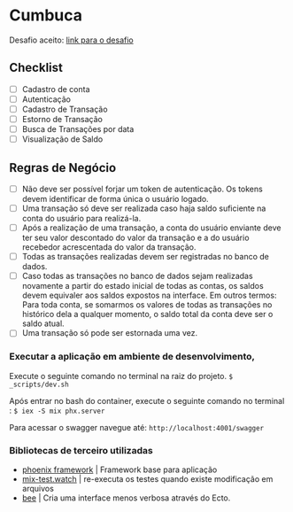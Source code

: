 # Cumbuca

Desafio aceito: [link para o desafio](https://github.com/appcumbuca/desafios/blob/master/desafio-back-end.md)

## Checklist
- [ ] Cadastro de conta
- [ ] Autenticação
- [ ] Cadastro de Transação
- [ ] Estorno de Transação
- [ ] Busca de Transações por data
- [ ] Visualização de Saldo

## Regras de Negócio
- [ ] Não deve ser possível forjar um token de autenticação. Os tokens devem identificar de forma única o usuário logado.
- [ ] Uma transação só deve ser realizada caso haja saldo suficiente na conta do usuário para realizá-la.
- [ ] Após a realização de uma transação, a conta do usuário enviante deve ter seu valor descontado do valor da transação e a do usuário recebedor acrescentada do valor da transação.
- [ ] Todas as transações realizadas devem ser registradas no banco de dados.
- [ ] Caso todas as transações no banco de dados sejam realizadas novamente a partir do estado inicial de todas as contas, os saldos devem equivaler aos saldos expostos na interface. Em outros termos: Para toda conta, se somarmos os valores de todas as transações no histórico dela a qualquer momento, o saldo total da conta deve ser o saldo atual.
- [ ] Uma transação só pode ser estornada uma vez.

### Executar a aplicação em ambiente de desenvolvimento,
Execute o seguinte comando no terminal na raiz do projeto.
`$ _scripts/dev.sh`

Após entrar no bash do container, execute o seguinte comando no terminal :
`$ iex -S mix phx.server`

Para acessar o swagger navegue até:
`http://localhost:4001/swagger`

### Bibliotecas de terceiro utilizadas
- [phoenix framework](https://www.phoenixframework.org/)
| Framework base para aplicação
- [mix-test.watch](https://github.com/lpil/mix-test.watch)
| re-executa os testes quando existe modificação em arquivos
- [bee](https://github.com/andridus/mix-test.watch)
| Cria uma interface menos verbosa através do Ecto.
